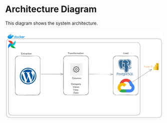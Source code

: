 # Architecture Diagram

This diagram shows the system architecture.

![Architecture Diagram](arch.png)
